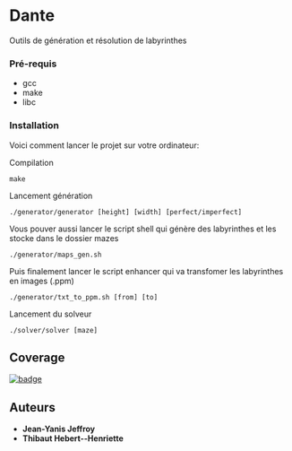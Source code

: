 # Dante

Outils de génération et résolution de labyrinthes

### Pré-requis

- gcc
- make
- libc

### Installation

Voici comment lancer le projet sur votre ordinateur:

Compilation

```
make
```

Lancement génération

```
./generator/generator [height] [width] [perfect/imperfect]
```

Vous pouver aussi lancer le script shell qui génère des labyrinthes et les stocke dans le dossier mazes

```
./generator/maps_gen.sh
```

Puis finalement lancer le script enhancer qui va transfomer les labyrinthes en images (.ppm)

```
./generator/txt_to_ppm.sh [from] [to]
```

Lancement du solveur

```
./solver/solver [maze]
```

## Coverage

[![badge](https://codecov.io/gh/neo-jgrec/dante/branch/main/graph/badge.svg?token=7RLP6BTPTS)](https://codecov.io/gh/neo-jgrec/dante)

## Auteurs

* **Jean-Yanis Jeffroy**
* **Thibaut Hebert--Henriette**
